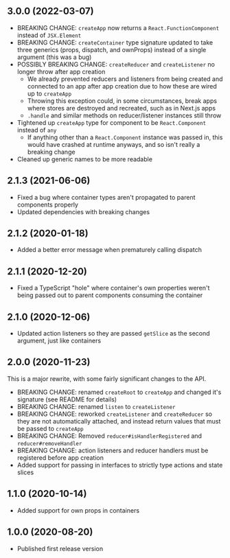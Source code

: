 ## 3.0.0 (2022-03-07)

- BREAKING CHANGE: `createApp` now returns a `React.FunctionComponent` instead of `JSX.Element`
- BREAKING CHANGE: `createContainer` type signature updated to take three generics (props, dispatch, and ownProps) instead of a single argument (this was a bug)
- POSSIBLY BREAKING CHANGE: `createReducer` and `createListener` no longer throw after app creation
  - We already prevented reducers and listeners from being created and connected to an app after app creation due to how these are wired up to `createApp`
  - Throwing this exception could, in some circumstances, break apps where stores are destroyed and recreated, such as in Next.js apps
  - `.handle` and similar methods on reducer/listener instances still throw
- Tightened up `createApp` type for component to be `React.Component` instead of `any`
  - If anything other than a `React.Component` instance was passed in, this would have crashed at runtime anyways, and so isn't really a breaking change
- Cleaned up generic names to be more readable

## 2.1.3 (2021-06-06)

- Fixed a bug where container types aren't propagated to parent components properly
- Updated dependencies with breaking changes

## 2.1.2 (2020-01-18)

- Added a better error message when prematurely calling dispatch

## 2.1.1 (2020-12-20)

- Fixed a TypeScript "hole" where container's own properties weren't being passed out to parent components consuming the container

## 2.1.0 (2020-12-06)

- Updated action listeners so they are passed `getSlice` as the second argument, just like containers

## 2.0.0 (2020-11-23)

This is a major rewrite, with some fairly significant changes to the API.

- BREAKING CHANGE: renamed `createRoot` to `createApp` and changed it's signature (see README for details)
- BREAKING CHANGE: renamed `listen` to `createListener`
- BREAKING CHANGE: reworked `createListener` and `createReducer` so they are not automatically attached, and instead return values that must be passed to `createApp`
- BREAKING CHANGE: Removed `reducer#isHandlerRegistered` and `reducer#removeHandler`
- BREAKING CHANGE: action listeners and reducer handlers must be registered before app creation
- Added support for passing in interfaces to strictly type actions and state slices

## 1.1.0 (2020-10-14)

- Added support for own props in containers

## 1.0.0 (2020-08-20)

- Published first release version
